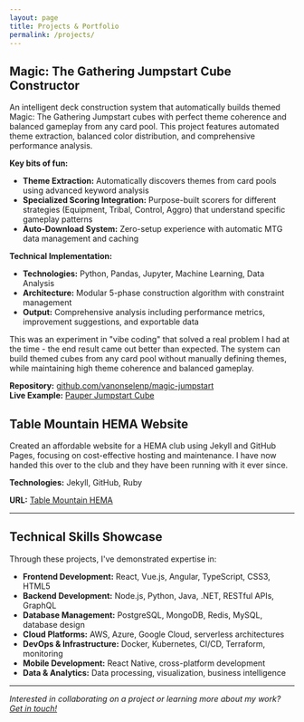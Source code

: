 ```yaml
---
layout: page
title: Projects & Portfolio
permalink: /projects/
---
```


## Magic: The Gathering Jumpstart Cube Constructor

An intelligent deck construction system that automatically builds themed Magic: The Gathering Jumpstart cubes with perfect theme coherence and balanced gameplay from any card pool. This project features automated theme extraction, balanced color distribution, and comprehensive performance analysis.

**Key bits of fun:**
- **Theme Extraction:** Automatically discovers themes from card pools using advanced keyword analysis
- **Specialized Scoring Integration:** Purpose-built scorers for different strategies (Equipment, Tribal, Control, Aggro) that understand specific gameplay patterns
- **Auto-Download System:** Zero-setup experience with automatic MTG data management and caching

**Technical Implementation:**

- **Technologies:** Python, Pandas, Jupyter, Machine Learning, Data Analysis
- **Architecture:** Modular 5-phase construction algorithm with constraint management
- **Output:** Comprehensive analysis including performance metrics, improvement suggestions, and exportable data

This was an experiment in "vibe coding" that solved a real problem I had at the time - the end result came out better than expected. The system can build themed cubes from any card pool without manually defining themes, while maintaining high theme coherence and balanced gameplay.

**Repository:** [github.com/vanonselenp/magic-jumpstart](https://github.com/vanonselenp/magic-jumpstart)  
**Live Example:** [Pauper Jumpstart Cube](https://cubecobra.com/cube/list/pauper-jumpstart-06-2025)

## Table Mountain HEMA Website 

Created an affordable website for a HEMA club using Jekyll and GitHub Pages, focusing on cost-effective hosting and maintenance. I have now handed this over to the club and they have been running with it ever since.

**Technologies:** Jekyll, GitHub, Ruby

**URL:** [Table Mountain HEMA](https://www.tablemountainhema.co.za/)

---

## Technical Skills Showcase

Through these projects, I've demonstrated expertise in:

- **Frontend Development:** React, Vue.js, Angular, TypeScript, CSS3, HTML5
- **Backend Development:** Node.js, Python, Java, .NET, RESTful APIs, GraphQL
- **Database Management:** PostgreSQL, MongoDB, Redis, MySQL, database design
- **Cloud Platforms:** AWS, Azure, Google Cloud, serverless architectures
- **DevOps & Infrastructure:** Docker, Kubernetes, CI/CD, Terraform, monitoring
- **Mobile Development:** React Native, cross-platform development
- **Data & Analytics:** Data processing, visualization, business intelligence

---

*Interested in collaborating on a project or learning more about my work? [Get in touch!](/contact/)*
